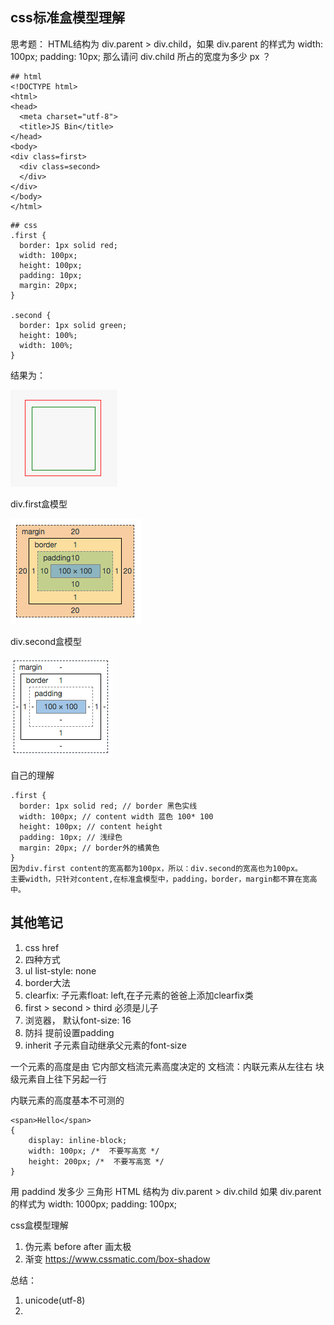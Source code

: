 ## css标准盒模型理解

思考题：
HTML结构为 div.parent > div.child，如果 div.parent 的样式为 width: 100px; padding: 10px;
那么请问 div.child 所占的宽度为多少 px ？


```
## html 
<!DOCTYPE html>
<html>
<head>
  <meta charset="utf-8">
  <title>JS Bin</title>
</head>
<body>
<div class=first>
  <div class=second>
  </div>
</div>
</body>
</html>
```

```
## css
.first {
  border: 1px solid red;
  width: 100px;
  height: 100px;
  padding: 10px;
  margin: 20px;
}

.second {
  border: 1px solid green;
  height: 100%;
  width: 100%;
}
```

结果为：

[![cover](images/WX20180320-204352.png)](images/WX20180320-204352.png)

div.first盒模型

[![cover](images/WX20180320-205625.png)](images/WX20180320-205625.png)

div.second盒模型

[![cover](images/WX20180320-205715.png)](images/WX20180320-205715.png)

自己的理解
```
.first {
  border: 1px solid red; // border 黑色实线
  width: 100px; // content width 蓝色 100* 100
  height: 100px; // content height
  padding: 10px; // 浅绿色
  margin: 20px; // border外的橘黄色 
}
因为div.first content的宽高都为100px，所以：div.second的宽高也为100px。
主要width，只针对content,在标准盒模型中，padding，border，margin都不算在宽高中。
```


## 其他笔记
1. css href
2. 四种方式
3. ul list-style: none
4. border大法
5. clearfix: 子元素float: left,在子元素的爸爸上添加clearfix类
6. first > second > third 必须是儿子
7. 浏览器， 默认font-size: 16
8. 防抖 提前设置padding
9. inherit 子元素自动继承父元素的font-size


一个元素的高度是由 它内部文档流元素高度决定的
文档流：内联元素从左往右 块级元素自上往下另起一行


内联元素的高度基本不可测的


```
<span>Hello</span>
{
	display: inline-block;
	width: 100px; /*  不要写高宽 */
	height: 200px; /*  不要写高宽 */
}
```
用 paddind 发多少 三角形
HTML 结构为 div.parent > div.child
如果 div.parent 的样式为
width: 1000px; padding: 100px;




css盒模型理解


1. 伪元素 before after 画太极
2. 渐变 https://www.cssmatic.com/box-shadow


总结：
1. unicode(utf-8)
2. 

